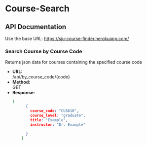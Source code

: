 # Course-Search
## API Documentation
Use the base URL: https://sju-course-finder.herokuapp.com/
### Search Course by Course Code
Returns json data for courses containing the specified course code

<ul>
  <li>
    <b>URL:</b>
    <br/>
    /api/by_course_code/{code}
  </li>
  <li>
    <b>Method:</b>
    <br/>
    GET
  </li>
  <li>
    <b>Response:</b>
    
```json
[
      {
        course_code: "CUS610",
        course_level: "graduate",
        title: "Example",
        instructor: "Dr. Example"
        
      }
    ]
```
  </li>
</ul>
